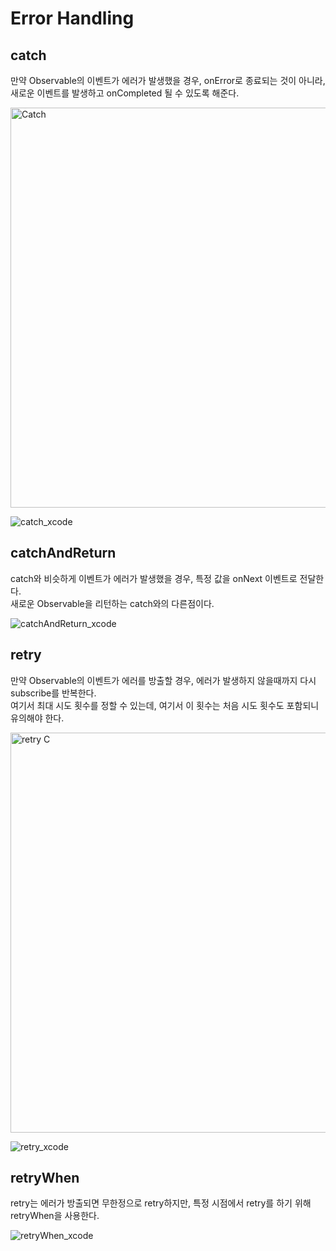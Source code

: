# Error Handling

## catch

만약 Observable의 이벤트가 에러가 발생했을 경우, onError로 종료되는 것이 아니라, 새로운 이벤트를 발생하고 onCompleted 될 수 있도록 해준다.<br/>

<img width="640" alt="Catch" src="https://user-images.githubusercontent.com/70322435/221881586-b08cdf9b-89df-4168-9cec-61fd88a3fcc9.png">

![catch_xcode](https://user-images.githubusercontent.com/70322435/221881714-2fa66fbd-a41f-4ecf-8724-68d611247ad8.jpg)

## catchAndReturn

catch와 비슷하게 이벤트가 에러가 발생했을 경우, 특정 값을 onNext 이벤트로 전달한다.<br/>
새로운 Observable을 리턴하는 catch와의 다른점이다.<br/>

![catchAndReturn_xcode](https://user-images.githubusercontent.com/70322435/221882764-e0dc85bc-139c-4fb1-b900-a9501f0e78f5.jpg)

## retry

만약 Observable의 이벤트가 에러를 방출할 경우, 에러가 발생하지 않을때까지 다시 subscribe를 반복한다.<br/>
여기서 최대 시도 횟수를 정할 수 있는데, 여기서 이 횟수는 처음 시도 횟수도 포함되니 유의해야 한다.<br/>

<img width="640" alt="retry C" src="https://user-images.githubusercontent.com/70322435/221883891-9768be00-cc8a-4914-ba4a-0199c6c617e1.png">

![retry_xcode](https://user-images.githubusercontent.com/70322435/221883904-f5259d38-ab17-4e13-b725-e9a844ab24b8.jpg)

## retryWhen

retry는 에러가 방출되면 무한정으로 retry하지만, 특정 시점에서 retry를 하기 위해 retryWhen을 사용한다.<br/>

![retryWhen_xcode](https://user-images.githubusercontent.com/70322435/221885792-ba7ce810-5839-481a-ac6b-f4a3b5252aa3.jpg)

